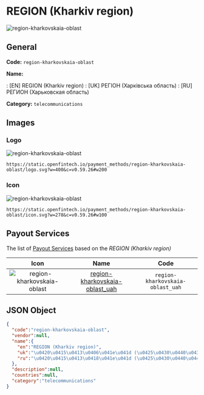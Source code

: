 
# REGION (Kharkiv region) 
![region-kharkovskaia-oblast](https://static.openfintech.io/payment_methods/region-kharkovskaia-oblast/logo.svg?w=400&c=v0.59.26#w200)  

## General 
**Code:** `region-kharkovskaia-oblast` 
 
**Name:** 
 
:	[EN] REGION (Kharkiv region) 
:	[UK] РЕГІОН (Харківська область) 
:	[RU] РЕГИОН (Харьковская область) 
 
**Category:** `telecommunications` 
 

## Images 

### Logo 
![region-kharkovskaia-oblast](https://static.openfintech.io/payment_methods/region-kharkovskaia-oblast/logo.svg?w=400&c=v0.59.26#w200)  

```
https://static.openfintech.io/payment_methods/region-kharkovskaia-oblast/logo.svg?w=400&c=v0.59.26#w200
```  

### Icon 
![region-kharkovskaia-oblast](https://static.openfintech.io/payment_methods/region-kharkovskaia-oblast/icon.svg?w=278&c=v0.59.26#w100)  

```
https://static.openfintech.io/payment_methods/region-kharkovskaia-oblast/icon.svg?w=278&c=v0.59.26#w100
```  

## Payout Services 
 
The list of [Payout Services](/payout-services/) based on the _REGION (Kharkiv region)_ 

|Icon|Name|Code| 
|:---:|:---:|:---:| 
|![region-kharkovskaia-oblast](https://static.openfintech.io/payout_methods/region-kharkovskaia-oblast/icon.png?w=278&c=v0.59.26#w40) |[region-kharkovskaia-oblast_uah](/payout-services/region-kharkovskaia-oblast_uah/)|`region-kharkovskaia-oblast_uah`| 
 

## JSON Object 

```json
{
  "code":"region-kharkovskaia-oblast",
  "vendor":null,
  "name":{
    "en":"REGION (Kharkiv region)",
    "uk":"\u0420\u0415\u0413\u0406\u041e\u041d (\u0425\u0430\u0440\u043a\u0456\u0432\u0441\u044c\u043a\u0430 \u043e\u0431\u043b\u0430\u0441\u0442\u044c)",
    "ru":"\u0420\u0415\u0413\u0418\u041e\u041d (\u0425\u0430\u0440\u044c\u043a\u043e\u0432\u0441\u043a\u0430\u044f \u043e\u0431\u043b\u0430\u0441\u0442\u044c)"
  },
  "description":null,
  "countries":null,
  "category":"telecommunications"
}
```  

